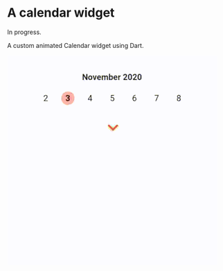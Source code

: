 # A calendar widget

In progress.

A custom animated Calendar widget using Dart.

![](calendar_resized.gif)
